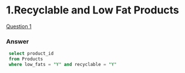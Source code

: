 # 1.Recyclable and Low Fat Products

[Question 1](https://leetcode.com/problems/recyclable-and-low-fat-products/description/?envType=study-plan-v2&envId=top-sql-50)

### Answer
```sql
 select product_id
 from Products
 where low_fats = "Y" and recyclable = "Y"
```
